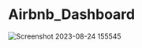 # Airbnb_Dashboard

![Screenshot 2023-08-24 155545](https://github.com/Aks9111hat/Airbnb_Dashboard/assets/83699665/9227a2b8-4ee5-4755-8a09-0408717896b6)
